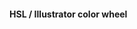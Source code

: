 #### HSL / Illustrator color wheel

<f-scene grid>
  <f-line 
    v-for="(a,i) in range(0,360,2)" 
    :x1="polarx(a,0.25)"
    :y1="polary(a,0.25)"
    :x2="polarx(a)"
    :y2="polary(a)"
    :stroke="hsl(a)"
    :stroke-width="5"
  />
  <f-line 
    v-for="(a,i) in range(0,360,8)" 
    :x1="polarx(hue2ai(a),1.05)"
    :y1="polary(hue2ai(a),1.05)"
    :x2="polarx(hue2ai(a),1.1)"
    :y2="polary(hue2ai(a),1.1)"
    :stroke-width="2"
  />
</f-scene>

<f-scene grid>
  <f-line 
    v-for="(a,i) in range(0,360,2)" 
    :x1="polarx(a,0.25)"
    :y1="polary(a,0.25)"
    :x2="polarx(a)"
    :y2="polary(a)"
    :stroke="hsl(hue2ai(a))"
    :stroke-width="5"
  />
</f-scene>

<!--
<f-scene grid>
  <f-group rotation="120">
  <f-point 
    v-for="(h,i) in polarpoints(64,1)" 
    :x="h.x"
    :y="h.y"
    stroke-width="12"
    :stroke="hsl(360 / 64 * i)"
  />
  <f-circle 
    v-for="(h,i) in aihues()" 
    :x="polarx(h)"
    :y="polary(h)"
    r="0.15"
    :fill="hsl(h)"
  />
  </f-group>
</f-scene>

<f-scene grid>
  <f-group rotation="60">
  <f-circle 
    v-for="(h,i) in aihues()" 
    :x="polarx(360 / 12 * i)"
    :y="polary(360 / 12 * i)"
    r="0.15"
    :fill="hsl(h)"
  />
  </f-group>
</f-scene>
-->